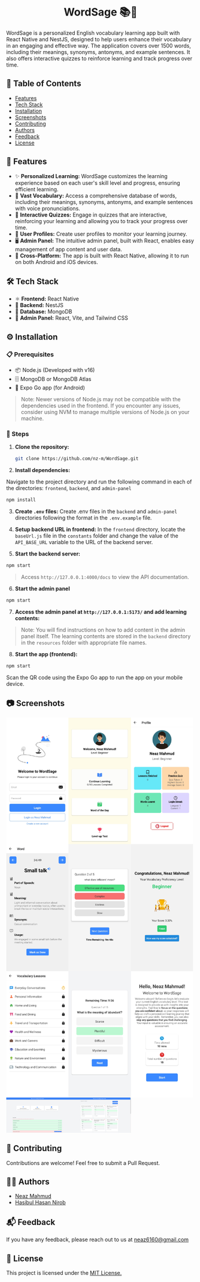 <div style="text-align: center;">
  <h1>WordSage 📚📱</h1>
</div>


WordSage is a personalized English vocabulary learning app built with React Native and NestJS, designed to help users enhance their vocabulary in an engaging and effective way. The application covers over 1500 words, including their meanings, synonyms, antonyms, and example sentences. It also offers interactive quizzes to reinforce learning and track progress over time.

## 📑 Table of Contents

- [Features](#features)
- [Tech Stack](#tech-stack)
- [Installation](#installation)
- [Screenshots](#screenshots)
- [Contributing](#contributing)
- [Authors](#authors)
- [Feedback](#feedback)
- [License](#license)

## 🚀 Features

- ✨ **Personalized Learning:**  WordSage customizes the learning experience based on each user's skill level and progress, ensuring efficient learning.
- 📘 **Vast Vocabulary:** Access a comprehensive database of words, including their meanings, synonyms, antonyms, and example sentences with voice pronunciations.
- 🧠 **Interactive Quizzes:** Engage in quizzes that are interactive, reinforcing your learning and allowing you to track your progress over time.
- 👤 **User Profiles:** Create user profiles to monitor your learning journey.
- 🖥️ **Admin Panel:** The intuitive admin panel, built with React, enables easy management of app content and user data.
- 📱 **Cross-Platform:** The app is built with React Native, allowing it to run on both Android and iOS devices.

## 🛠️ Tech Stack

- ⚛️ **Frontend:** React Native
- 🧱 **Backend:** NestJS
- 💾 **Database:** MongoDB
- 🎨 **Admin Panel:** React, Vite, and Tailwind CSS

## ⚙️ Installation

### 📋 Prerequisites

- 📦 Node.js (Developed with v16)
- 🗄️ MongoDB or MongoDB Atlas
- 📱 Expo Go app (for Android)

> Note: Newer versions of Node.js may not be compatible with the dependencies used in the frontend. If you encounter any issues, consider using NVM to manage multiple versions of Node.js on your machine.

### 📝 Steps

1. **Clone the repository:**

   ```bash
   git clone https://github.com/nz-m/WordSage.git


2. **Install dependencies:**

Navigate to the project directory and run the following command in each of the directories: `frontend`, `backend`, and `admin-panel`

```bash
npm install
```

3. **Create `.env` files:**
   Create .env files in the `backend` and `admin-panel` directories following the format in the `.env.example` file.
4. **Setup backend URL in frontend:**
   In the `frontend` directory, locate the `baseUrl.js` file in the `constants` folder and change the value of the `API_BASE_URL` variable to the URL of the backend server.

5. **Start the backend server:**
```bash
npm start
```
>Access `http://127.0.0.1:4000/docs` to view the API documentation.
6. **Start the admin panel**
```bash
npm start
```
7. **Access the admin panel at `http://127.0.0.1:5173/` and add learning contents:**
> Note: You will find instructions on how to add content in the admin panel itself. The learning 
> contents are stored in the `backend` directory in the `resources` folder with appropriate file names.

8. **Start the app (frontend):**
```bash
npm start
```
Scan the QR code using the Expo Go app to run the app on your mobile device.




## 📷 Screenshots

<div style="display: flex; flex-direction: row;">
  <img src="screenshots/login.jpg" alt="Login" style="width: 33%; margin: 0;">
  <img src="screenshots/home.jpg" alt="Home" style="width: 33%; margin: 0;">
  <img src="screenshots/profile.jpg" alt="Profile" style="width: 33%; margin: 0;">
</div>


<div style="display: flex; flex-direction: row;">
  <img src="screenshots/vocabulary.jpg" alt="Vocabulary" style="width: 33%; margin: 0;">
  <img src="screenshots/quiz.jpg" alt="Quiz" style="width: 33%; margin: 0;">
  <img src="screenshots/result.jpg" alt="Result" style="width: 33%; margin: 0;">
</div>

<div style="display: flex; flex-direction: row;">
  <img src="screenshots/lessons.jpg" alt="Lessons" style="width: 33%; margin: 0;">
  <img src="screenshots/proficiency-assessment.jpg" alt="Quiz" style="width: 33%; margin: 0;">
  <img src="screenshots/assessment-prompt.jpg" alt="Prompt" style="width: 33%; margin: 0;">
</div>

<div style="display: flex; flex-direction: row;">
  <img src="screenshots/Admin-panel.png" alt="Admin Panel" style="width: 33%; margin: 0;">
    <img src="screenshots/Manage-questions.png" alt="Manage Questions" style="width: 33%; margin: 0;">
</div>



## 🤝 Contributing

Contributions are welcome! Feel free to submit a Pull Request.

## 🧑‍💻 Authors

- [Neaz Mahmud](https://github.com/nz-m)
- [Hasibul Hasan Nirob](https://github.com/hasibulhasannirob)


## 📬 Feedback

If you have any feedback, please reach out to us at [neaz6160@gmail.com](mailto:neaz6160@gmail.com)

## 📄 License

This project is licensed under the [MIT License.](https://github.com/nz-m/WordSage/blob/main/LICENSE)


